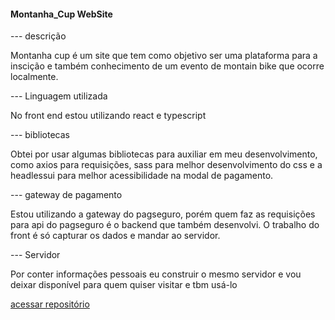 #### Montanha_Cup WebSite 

--- descrição

Montanha cup é um site que tem como objetivo ser uma plataforma para a inscição e também conhecimento de um evento de montain bike que ocorre localmente.

--- Linguagem utilizada

No front end estou utilizando react e typescript 

--- bibliotecas

Obtei por usar algumas bibliotecas para auxiliar em meu desenvolvimento, como axios para requisições, sass para melhor desenvolvimento do css e a headlessui para melhor acessibilidade na modal de pagamento.

--- gateway de pagamento

Estou utilizando a gateway do pagseguro, porém quem faz as requisições para api do pagseguro é o backend que também desenvolvi. O trabalho do front é só capturar os dados e mandar ao servidor.

--- Servidor

Por conter informações pessoais eu construir o mesmo servidor e vou deixar disponível para quem quiser visitar e tbm usá-lo

<a href="#">acessar repositório</a>